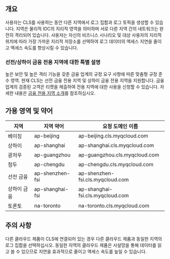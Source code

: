 ## 개요

사용자는 CLS를 사용하는 동안 다른 지역에서 로그 집합과 로그 토픽을 생성할 수 있습니다. 지역은 물리적 IDC의 지리적 영역을 의미하며 서로 다른 지역 간의 네트워크는 완전히 격리되어 있습니다. 사용자는 자신의 비즈니스 시나리오 및 대상 사용자의 지리적 위치에 따라 가장 가까운 지리적 저장소를 선택하여 로그 데이터의 액세스 지연을 줄이고 액세스 속도를 향상시킬 수 있습니다. 


### 선전/상하이 금융 전용 지역에 대한 특별 설명

높은 보안 및 높은 격리 기능을 갖춘 금융 업계의 규정 요구 사항에 따른 맞춤형 규정 준수 영역. 현재 CLS는 선전 금융 전용 지역 및 상하이 금융 전용 지역을 지원합니다. 금융 업계의 검증된 고객은 티켓을 제출하여 전용 지역에 대한 사용을 신청할 수 있습니다. 자세한 내용은 [금융 전용 지역 소개](https://cloud.tencent.com/document/product/304/2766)를 참조하십시오.


## 가용 영역 및 약어

| 지역     | 지역 약어        | 요청 도메인 이름                         |
| -------- | --------------- | -------------------------------- |
| 베이징     | ap-beijing      | ap-beijing.cls.myqcloud.com      |
| 상하이     | ap-shanghai     | ap-shanghai.cls.myqcloud.com     |
| 광저우     | ap-guangzhou    | ap-guangzhou.cls.myqcloud.com    |
| 청두     | ap-chengdu      | ap-chengdu.cls.myqcloud.com      |
| 선전 금융 | ap-shenzhen-fsi | ap-shenzhen-fsi.cls.myqcloud.com |
| 상하이 금융 | ap-shanghai-fsi | ap-shanghai-fsi.cls.myqcloud.com |
| 토론토   | na-toronto      | na-toronto.cls.myqcloud.com      |



## 주의 사항

다른 클라우드 제품이 CLS에 연결되어 있는 경우 다른 클라우드 제품과 동일한 지역의 로그 집합을 선택하십시오. 동일한 지역의 클라우드 제품은 사설망을 통해 데이터를 읽고 쓸 수 있으므로 지연을 효과적으로 줄이고 액세스 속도를 높일 수 있습니다.

